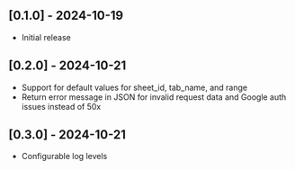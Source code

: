 ## [0.1.0] - 2024-10-19

- Initial release

## [0.2.0] - 2024-10-21

- Support for default values for sheet_id, tab_name, and range
- Return error message in JSON for invalid request data and Google auth issues instead of 50x

## [0.3.0] - 2024-10-21

- Configurable log levels
